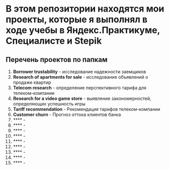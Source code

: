 # В этом репозитории находятся мои проекты, которые я выполнял в ходе учебы в Яндекс.Практикуме, Специалисте и Stepik

## Перечень проектов по папкам
1. **Borrower trustability** - исследование надежности заемщиков
2. **Research of apartments for sale** - исследование объявлений о продаже квартир
3. **Telecom research** - определение перспективного тарифа для телеком-компании
4. **Research for a video game store** - выявление закономерностей, определяющих успешность игры
5. **Tariff recommendation** - Рекомендация тарифов телеком-компании
6. **Customer churn** - Прогноз оттока клиентов банка
7. **** - 
8. **** - 
9. **** - 
10. **** - 
11. **** - 
12. **** - 
13. **** - 
14. **** - 
15. **** - 

